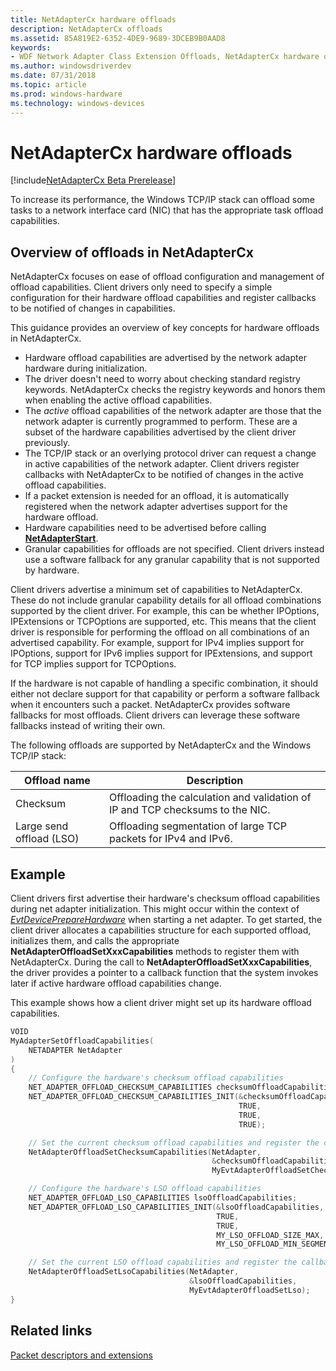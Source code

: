 ```yaml
---
title: NetAdapterCx hardware offloads
description: NetAdapterCx offloads
ms.assetid: 85A819E2-6352-4DE9-9689-3DCEB9B0AAD8
keywords:
- WDF Network Adapter Class Extension Offloads, NetAdapterCx hardware offloads, NetAdapterCx Offloads, NetAdapter Offloads
ms.author: windowsdriverdev
ms.date: 07/31/2018
ms.topic: article
ms.prod: windows-hardware
ms.technology: windows-devices
---
```


# NetAdapterCx hardware offloads

[!include[NetAdapterCx Beta Prerelease](../netcx-beta-prerelease.md)]

To increase its performance, the Windows TCP/IP stack can offload some tasks to a network interface card (NIC) that has the appropriate task offload capabilities.

## Overview of offloads in NetAdapterCx

NetAdapterCx focuses on ease of offload configuration and management of offload capabilities. Client drivers only need to specify a simple configuration for their hardware offload capabilities and register callbacks to be notified of changes in capabilities. 

This guidance provides an overview of key concepts for hardware offloads in NetAdapterCx.

- Hardware offload capabilities are advertised by the network adapter hardware during initialization.
- The driver doesn't need to worry about checking standard registry keywords. NetAdapterCx checks the registry keywords and honors them when enabling the active offload capabilities.
- The *active* offload capabilities of the network adapter are those that the network adapter is currently programmed to perform. These are a subset of the hardware capabilities advertised by the client driver previously.
- The TCP/IP stack or an overlying protocol driver can request a change in active capabilities of the network adapter. Client drivers register callbacks with NetAdapterCx to be notified of changes in the active offload capabilities.
- If a packet extension is needed for an offload, it is automatically registered when the network adapter advertises support for the hardware offload.
- Hardware capabilities need to be advertised before calling [**NetAdapterStart**](https://docs.microsoft.com/windows-hardware/drivers/ddi/content/netadapter/nf-netadapter-netadapterstart).
- Granular capabilities for offloads are not specified. Client drivers instead use a software fallback for any granular capability that is not supported by hardware.

Client drivers advertise a minimum set of capabilities to NetAdapterCx. These do not include granular capability details for all offload combinations supported by the client driver. For example, this can be whether IPOptions, IPExtensions or TCPOptions are supported, etc. This means that the client driver is responsible for performing the offload on all combinations of an advertised capability. For example, support for IPv4 implies support for IPOptions, support for IPv6 implies support for IPExtensions, and support for TCP implies support for TCPOptions. 

If the hardware is not capable of handling a specific combination, it should either not declare support for that capability or perform a software fallback when it encounters such a packet. NetAdapterCx provides software fallbacks for most offloads. Client drivers can leverage these software fallbacks instead of writing their own.

The following offloads are supported by NetAdapterCx and the Windows TCP/IP stack:

| Offload name | Description |
| --- | --- |
| Checksum | Offloading the calculation and validation of IP and TCP checksums to the NIC. |
| Large send offload (LSO) | Offloading segmentation of large TCP packets for IPv4 and IPv6. |

## Example

Client drivers first advertise their hardware's checksum offload capabilities during net adapter initialization. This might occur within the context of [*EvtDevicePrepareHardware*](https://docs.microsoft.com/windows-hardware/drivers/ddi/content/wdfdevice/nc-wdfdevice-evt_wdf_device_prepare_hardware) when starting a net adapter. To get started, the client driver allocates a capabilities structure for each supported offload, initializes them, and calls the appropriate **NetAdapterOffloadSetXxxCapabilities** methods to register them with NetAdapterCx. During the call to **NetAdapterOffloadSetXxxCapabilities**, the driver provides a pointer to a callback function that the system invokes later if active hardware offload capabilities change.

This example shows how a client driver might set up its hardware offload capabilities.

```C++
VOID
MyAdapterSetOffloadCapabilities(
    NETADAPTER NetAdapter
)
{
    // Configure the hardware's checksum offload capabilities
    NET_ADAPTER_OFFLOAD_CHECKSUM_CAPABILITIES checksumOffloadCapabilities;
    NET_ADAPTER_OFFLOAD_CHECKSUM_CAPABILITIES_INIT(&checksumOffloadCapabilities,
                                                   TRUE,
                                                   TRUE,
                                                   TRUE);

    // Set the current checksum offload capabilities and register the callback for future changes in active capabilities
    NetAdapterOffloadSetChecksumCapabilities(NetAdapter,
                                             &checksumOffloadCapabilities,
                                             MyEvtAdapterOffloadSetChecksum);

    // Configure the hardware's LSO offload capabilities
    NET_ADAPTER_OFFLOAD_LSO_CAPABILITIES lsoOffloadCapabilities;
    NET_ADAPTER_OFFLOAD_LSO_CAPABILITIES_INIT(&lsoOffloadCapabilities,
                                              TRUE,
                                              TRUE,
                                              MY_LSO_OFFLOAD_SIZE_MAX,
                                              MY_LSO_OFFLOAD_MIN_SEGMENT_COUNT);

    // Set the current LSO offload capabilities and register the callback for future changes in active capabilities
    NetAdapterOffloadSetLsoCapabilities(NetAdapter,
                                        &lsoOffloadCapabilities,
                                        MyEvtAdapterOffloadSetLso);   
}
```

## Related links

[Packet descriptors and extensions](packet-descriptors-and-extensions.md)